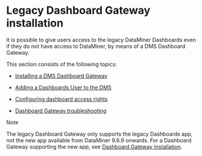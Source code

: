 # Legacy Dashboard Gateway installation

It is possible to give users access to the legacy DataMiner Dashboards even if they do not have access to DataMiner, by means of a DMS Dashboard Gateway.

This section consists of the following topics:

- [Installing a DMS Dashboard Gateway](Installing_a_DMS_Dashboard_Gateway.md)

- [Adding a Dashboards User to the DMS](Adding_a_Dashboards_User_to_the_DMS.md)

- [Configuring dashboard access rights](Configuring_dashboard_access_rights.md)

- [Dashboard Gateway troubleshooting](Dashboard_Gateway_troubleshooting.md)

> [!NOTE]
> The legacy Dashboard Gateway only supports the legacy Dashboards app, not the new app available from DataMiner 9.6.9 onwards. For a Dashboard Gateway supporting the new app, see [Dashboard Gateway installation](../newR_D/Dashboard_Gateway_installation.md).
>
